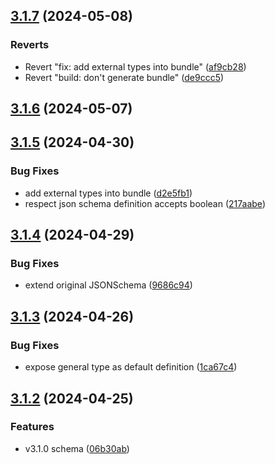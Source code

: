 ## [3.1.7](https://github.com/moontai0724/openapi-types/compare/v3.1.6...v3.1.7) (2024-05-08)


### Reverts

* Revert "fix: add external types into bundle" ([af9cb28](https://github.com/moontai0724/openapi-types/commit/af9cb28bf5ffd80f49246390e1e22c0b10e34957))
* Revert "build: don't generate bundle" ([de9ccc5](https://github.com/moontai0724/openapi-types/commit/de9ccc5cefe7c2cf2ae87bc8b5fd5719442df358))

## [3.1.6](https://github.com/moontai0724/openapi-types/compare/v3.1.5...v3.1.6) (2024-05-07)

## [3.1.5](https://github.com/moontai0724/openapi-types/compare/v3.1.4...v3.1.5) (2024-04-30)


### Bug Fixes

* add external types into bundle ([d2e5fb1](https://github.com/moontai0724/openapi-types/commit/d2e5fb14a83976be17b9a421d9343244080d0412))
* respect json schema definition accepts boolean ([217aabe](https://github.com/moontai0724/openapi-types/commit/217aabead6ca53de4d0e2b43f12ea6634fb00aeb))

## [3.1.4](https://github.com/moontai0724/openapi-types/compare/v3.1.3...v3.1.4) (2024-04-29)


### Bug Fixes

* extend original JSONSchema ([9686c94](https://github.com/moontai0724/openapi-types/commit/9686c94c8c49a9053cd695c06eeb10a0d38f83f5))

## [3.1.3](https://github.com/moontaiworks/openapi-types/compare/v3.1.2...v3.1.3) (2024-04-26)


### Bug Fixes

* expose general type as default definition ([1ca67c4](https://github.com/moontaiworks/openapi-types/commit/1ca67c40750fd9e23c921d985b33e811b1cdd631))

## [3.1.2](https://github.com/moontaiworks/openapi-types/compare/v3.1.1...v3.1.2) (2024-04-25)


### Features

* v3.1.0 schema ([06b30ab](https://github.com/moontaiworks/openapi-types/commit/06b30aba539730c39449bac6ed50968ce613eff0))

